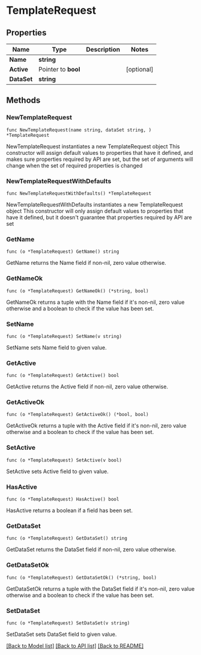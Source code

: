 # TemplateRequest

## Properties

Name | Type | Description | Notes
------------ | ------------- | ------------- | -------------
**Name** | **string** |  | 
**Active** | Pointer to **bool** |  | [optional] 
**DataSet** | **string** |  | 

## Methods

### NewTemplateRequest

`func NewTemplateRequest(name string, dataSet string, ) *TemplateRequest`

NewTemplateRequest instantiates a new TemplateRequest object
This constructor will assign default values to properties that have it defined,
and makes sure properties required by API are set, but the set of arguments
will change when the set of required properties is changed

### NewTemplateRequestWithDefaults

`func NewTemplateRequestWithDefaults() *TemplateRequest`

NewTemplateRequestWithDefaults instantiates a new TemplateRequest object
This constructor will only assign default values to properties that have it defined,
but it doesn't guarantee that properties required by API are set

### GetName

`func (o *TemplateRequest) GetName() string`

GetName returns the Name field if non-nil, zero value otherwise.

### GetNameOk

`func (o *TemplateRequest) GetNameOk() (*string, bool)`

GetNameOk returns a tuple with the Name field if it's non-nil, zero value otherwise
and a boolean to check if the value has been set.

### SetName

`func (o *TemplateRequest) SetName(v string)`

SetName sets Name field to given value.


### GetActive

`func (o *TemplateRequest) GetActive() bool`

GetActive returns the Active field if non-nil, zero value otherwise.

### GetActiveOk

`func (o *TemplateRequest) GetActiveOk() (*bool, bool)`

GetActiveOk returns a tuple with the Active field if it's non-nil, zero value otherwise
and a boolean to check if the value has been set.

### SetActive

`func (o *TemplateRequest) SetActive(v bool)`

SetActive sets Active field to given value.

### HasActive

`func (o *TemplateRequest) HasActive() bool`

HasActive returns a boolean if a field has been set.

### GetDataSet

`func (o *TemplateRequest) GetDataSet() string`

GetDataSet returns the DataSet field if non-nil, zero value otherwise.

### GetDataSetOk

`func (o *TemplateRequest) GetDataSetOk() (*string, bool)`

GetDataSetOk returns a tuple with the DataSet field if it's non-nil, zero value otherwise
and a boolean to check if the value has been set.

### SetDataSet

`func (o *TemplateRequest) SetDataSet(v string)`

SetDataSet sets DataSet field to given value.



[[Back to Model list]](../README.md#documentation-for-models) [[Back to API list]](../README.md#documentation-for-api-endpoints) [[Back to README]](../README.md)


